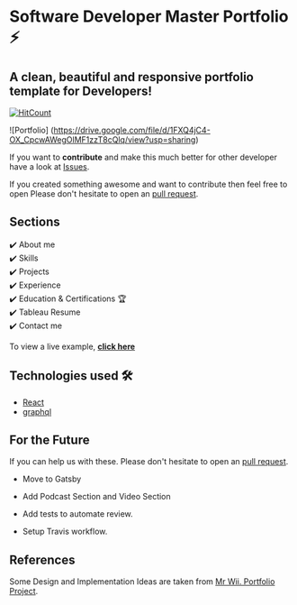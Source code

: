# Software Developer Master Portfolio ⚡️  
## A clean, beautiful and responsive portfolio template for Developers!

[![HitCount](http://hits.dwyl.com/nischaypandey/Portfolio.svg)](http://hits.dwyl.com/nischaypandey/Portfolio)

![Portfolio] (https://drive.google.com/file/d/1FXQ4jC4-OX_CpcwAWegOlMF1zzT8cQlq/view?usp=sharing)

If you want to **contribute** and make this much better for other developer have a look at [Issues](https://github.com/nischaypandey/Portfolio/issues).


If you created something awesome and want to contribute then feel free to open Please don't hesitate to open an [pull request](https://github.com/nischaypandey/Portfolio/pulls).

## Sections 
✔️  About me\
✔️ Skills \
✔️  Projects\
✔️ Experience\
✔️ Education & Certifications 🏆\
✔️ Tableau Resume\
✔️ Contact me

To view a live example, **[click here](https://nischaypandey.github.io/Portfolio/)**

## Technologies used 🛠

- [React](https://reactjs.org/)
- [graphql](https://graphql.org/) 

## For the Future 
If you can help us with these. Please don't hesitate to open an [pull request](https://github.com/nischaypandey/Portfolio/pulls).

- Move to Gatsby

- Add Podcast Section and Video Section

- Add tests to automate review.

- Setup Travis workflow.


## References  

Some Design and Implementation Ideas are taken from [Mr Wii. Portfolio Project](https://github.com/Mr-Wii/mr-wii.com).
